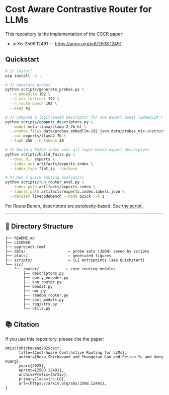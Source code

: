 # Cost Aware Contrastive Router for LLMs

This repository is the implementation of the CSCR paper:

- arXiv:2508.12491 — https://arxiv.org/pdf/2508.12491
 
##  Quickstart

```bash
# 1) Install
pip install -e .

# 2) Generate probes
python scripts/generate_probes.py \
  --n_embedllm 192 \
  --n_mix_instruct 192 \
  --n_routerbench 192 \
  --seed 42

# 3) Compute a logit‑based descriptor for one expert model (EmbedLLM + MixInstruct probes)
python scripts/compute_descriptors.py \
  --model meta-llama/Llama-2-7b-hf \
  --probes_files data/probes_embedllm-192.json data/probes_mix-instruct-192.json \
  --out experts/llama2-7b \
  --topk 256 --n_tokens 10

# 4) Build a FAISS index over all logit‑based expert descriptors
python scripts/build_faiss.py \
  --desc_dir experts \
  --index_out artifacts/experts.index \
  --index_type flat_ip --verbose

# 5) Run a quick routing evaluation
python scripts/run_router_eval.py \
  --index_path artifacts/experts.index \
  --labels_path artifacts/experts.index.labels.json \
  --dataset livecodebench --mode quick --k 1
```

For RouterBench, descriptors are perplexity‑based. See [the script.](scripts/compute_descriptors_perplexity.py)
 
---
 
## 📁 Directory Structure

```
├── README.md
├── LICENSE
├── pyproject.toml
├── data/                   ← probe sets (JSON) saved by scripts
├── plots/                  ← generated figures
├── scripts/                ← CLI entrypoints (see Quickstart)
└── src/
    └── router/            ← core routing modules
        ├── descriptors.py
        ├── query_encoder.py
        ├── knn_router.py
        ├── bandit.py
        ├── umr.py
        ├── random_router.py
        ├── cost_models.py
        ├── registry.py
        └── utils.py
```
## 📚 Citation

If you use this repository, please cite the paper:

```
@misc{shirkavand2025cscr,
      title={Cost-Aware Contrastive Routing for LLMs}, 
      author={Reza Shirkavand and Shangqian Gao and Peiran Yu and Heng Huang},
      year={2025},
      eprint={2508.12491},
      archivePrefix={arXiv},
      primaryClass={cs.LG},
      url={https://arxiv.org/abs/2508.12491}, 
}
```
